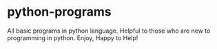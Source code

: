 # python-programs
All basic programs in python language. Helpful to those who are new to programming in python. Enjoy, Happy to Help!
